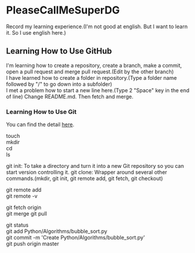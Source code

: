 # PleaseCallMeSuperDG

Record my learning experience.(I'm not good at english. But I want to learn it. So I use english here.)

## Learning How to Use GitHub

I'm learning how to create a repository, create a branch, make a commit, open a pull request and merge pull request.(Edit by the other branch)  
I have learned how to create a folder in repository.(Type a folder name followed by "/" to go down into a subfolder)  
I met a problem how to start a new line here.(Type 2 "Space" key in the end of line)
Change README.md. Then fetch and merge.  

### Learning How to Use Git

You can find the detail [here](https://git-scm.com/book/zh/v2).

touch    
mkdir  
cd  
ls  

git init: To take a directory and turn it into a new Git repository so you can start version controlling it.
git clone: Wrapper around several other commands.(mkdir, git init, git remote add, git fetch, git checkout)

git remote add <shortname> <url>  
git remote -v  

git fetch origin  
git merge
git pull  

git status  
git add Python/Algorithms/bubble_sort.py  
git commit -m 'Create Python/Algorithms/bubble_sort.py'  
git push origin master  
